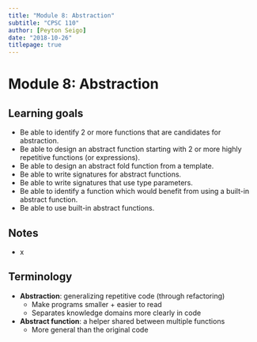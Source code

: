 ```yaml
---
title: "Module 8: Abstraction"
subtitle: "CPSC 110"
author: [Peyton Seigo]
date: "2018-10-26"
titlepage: true
---
```


# Module 8: Abstraction

## Learning goals

- Be able to identify 2 or more functions that are candidates for abstraction.
- Be able to design an abstract function starting with 2 or more highly repetitive functions (or expressions).
- Be able to design an abstract fold function from a template.
- Be able to write signatures for abstract functions.
- Be able to write signatures that use type parameters.
- Be able to identify a function which would benefit from using a built-in abstract function.
- Be able to use built-in abstract functions.

## Notes

- x

## Terminology

- **Abstraction**: generalizing repetitive code (through refactoring)
  - Make programs smaller + easier to read
  - Separates knowledge domains more clearly in code
- **Abstract function**: a helper shared between multiple functions
  - More general than the original code
